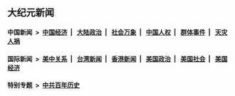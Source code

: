 ## 大纪元新闻

#### 中国新闻 &nbsp;>&nbsp; [中国经济](indexes/ncid283/README.md?12100845) &nbsp;| &nbsp; [大陆政治](indexes/ncid277/README.md?12100845) &nbsp;| &nbsp; [社会万象](indexes/ncid282/README.md?12100845) &nbsp;| &nbsp; [中国人权](indexes/ncid278/README.md?12100845) &nbsp;| &nbsp; [群体事件](indexes/ncid279/README.md?12100845) &nbsp;| &nbsp; [天灾人祸](indexes/ncid280/README.md?12100845)

#### 国际新闻 &nbsp;>&nbsp; [美中关系](indexes/nf1412576/README.md?12100845) &nbsp;| &nbsp; [台湾新闻](indexes/ncid1349361/README.md?12100845) &nbsp;| &nbsp; [香港新闻](indexes/ncid1349362/README.md?12100845) &nbsp;| &nbsp; [美国政治](indexes/ncid1078159/README.md?12100845) &nbsp;| &nbsp; [美国社会](indexes/ncid1078160/README.md?12100845) &nbsp;| &nbsp; [美国经济](indexes/ncid1078158/README.md?12100845)

#### 特别专题 &nbsp;>&nbsp; [中共百年历史](https://github.com/epoch-news/epoch-special/blob/master/README.md?12100845)  
